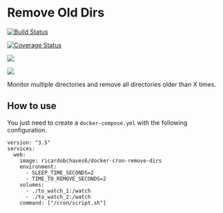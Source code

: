 # Remove Old Dirs

[![Build Status](https://travis-ci.org/ricardochaves/docker_cron_remove_old_dirs.svg?branch=master)](https://travis-ci.org/ricardochaves/docker_cron_remove_old_dirs)

[![Coverage Status](https://coveralls.io/repos/github/ricardochaves/docker_cron_remove_old_dirs/badge.svg)](https://coveralls.io/github/ricardochaves/docker_cron_remove_old_dirs)

[![](https://images.microbadger.com/badges/version/ricardobchaves6/docker-cron-remove-dirs.svg)](https://microbadger.com/images/ricardobchaves6/docker-cron-remove-dirs "Get your own version badge on microbadger.com")

[![](https://images.microbadger.com/badges/image/ricardobchaves6/docker-cron-remove-dirs.svg)](https://microbadger.com/images/ricardobchaves6/docker-cron-remove-dirs "Get your own image badge on microbadger.com")

Monitor multiple directories and remove all directories older than X times.

## How to use

You just need to create a ```docker-compose.yml``` with the following configuration.


```
version: "3.5"
services:
  web:
    image: ricardobchaves6/docker-cron-remove-dirs
    environment:
      - SLEEP_TIME_SECONDS=2
      - TIME_TO_REMOVE_SECONDS=2
    volumes:
      - ./to_watch_1:/watch
      - ./to_watch_2:/watch
    command: ["/cron/script.sh"]
```